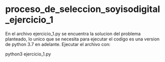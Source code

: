 # proceso_de_seleccion_soyisodigital_ejercicio_1
<p>En el archivo ejercicio_1.py se encuentra la solucion del problema planteado, 
lo unico que se necesita para ejecutar el codigo es una version de python 3.7 en adelante.
Ejecutar el archivo con:
<p>python3 ejercicio_1.py
